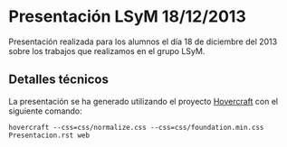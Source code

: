 Presentación LSyM 18/12/2013
============================

Presentación realizada para los alumnos el día 18 de diciembre del 2013 sobre los trabajos que realizamos en el grupo LSyM.


Detalles técnicos
------------------

La presentación se ha generado utilizando el proyecto [Hovercraft](https://github.com/regebro/hovercraft) con el siguiente comando:

``
hovercraft --css=css/normalize.css --css=css/foundation.min.css Presentacion.rst web
``
